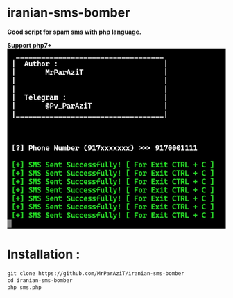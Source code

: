 # iranian-sms-bomber

<b>Good script for spam sms with php language.

Support php7+
</b>
![image](https://github.com/MrParAziT/iranian-sms-bomber/raw/main/IMG_20221122_185326.jpg)
# Installation :
```
git clone https://github.com/MrParAziT/iranian-sms-bomber
cd iranian-sms-bomber
php sms.php
```
